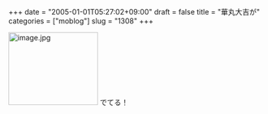 +++
date = "2005-01-01T05:27:02+09:00"
draft = false
title = "華丸大吉が"
categories = ["moblog"]
slug = "1308"
+++

<img src="http://ieiriblog.jugem.cc/?image=4101" class="pict" width="176" height="144" alt="image.jpg" />
でてる！
